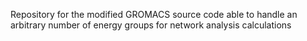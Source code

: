 Repository for the modified GROMACS source code able to handle an arbitrary number of energy groups for network analysis calculations
